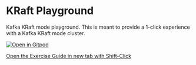 # KRaft Playground

Kafka KRaft mode playground. This is meant to provide a 1-click experience with a Kafka KRaft mode cluster.

[![Open in Gitpod](https://gitpod.io/button/open-in-gitpod.svg)](https://gitpod.io/#https://github.com/daveshook/kraft-playground)

[Open the Exercise Guide in new tab with Shift-Click](http://confluent-learn-kafka.s3-website-us-west-2.amazonaws.com/kraft-playground/)